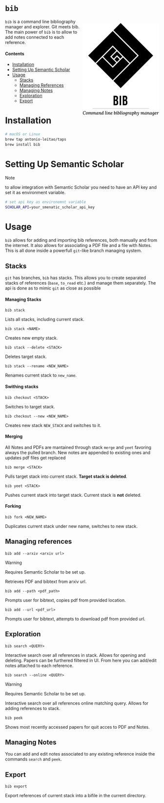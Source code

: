 # `bib`

<img src='assets/bib_banner.png' width='250px' align="right" style="float:right;margin-left:0pt;margin-top:10pt;"></img>

`bib` is a command line bibliography manager and explorer. Git meets bib.
The main power of `bib` is to allow to add notes connected to each reference.

#### Contents
  - [Installation](#installation)
  - [Setting Up Semantic Scholar](#setting-up-semantic-scholar)
  - [Usage](#usage)
    - [Stacks](#stacks)
    - [Managing References](#managing-references)
    - [Managing Notes](#managing-notes)
    - [Exploration](#exploration)
    - [Export](#export)
    

# Installation
```bash
# macOS or Linux
brew tap antonio-leitao/taps
brew install bib
```
# Setting Up Semantic Scholar
> [!NOTE]
> to allow integration with Semantic Scholar you need to have an API key and set it as environment variable.

```bash
# set api key as environemnt variable
SCHOLAR_API=your_smenatic_scholar_api_key
```

# Usage
`bib` allows for adding and importing bib references, both manually and from the internet.
It also allows for associating a PDF file and a file with Notes.
This is all done inside a powerfull `git`-like branch managing system.

## Stacks
`git` has branches, `bib` has stacks.
This allows you to create separated stacks of references (`base`, `to_read` etc.) and manage them separately.
The api is done as to mimic `git` as close as possible

#### Managing Stacks

```
bib stack
```
Lists all stacks, including current stack.

```
bib stack <NAME>
```
Creates new empty stack.

```
bib stack --delete <STACK>
```
Deletes target stack.

```
bib stack --rename <NEW_NAME>
```
Renames current stack to `new_name`.

#### Swithing stacks

```
bib checkout <STACK>
```
Switches to target stack.

```
bib checkout --new <NEW_NAME>
```
Creates new stack `NEW_STACK` and switches to it.

#### Merging
All Notes and PDFs are mantained through stack `merge` and `yeet` favoring always the pulled branch.
New notes are appended to existing ones and updates pdf files get replaced

```
bib merge <STACK>
```
Pulls target stack into current stack. **Target stack is deleted**.

```
bib yeet <STACK>
```
Pushes current stack into target stack. Current stack is **not** deleted.

#### Forking

```
bib fork <NEW_NAME>
```
Duplicates current stack under new name, switches to new stack.

## Managing references

```
bib add --arxiv <arxiv url>
```
> [!WARNING]
> Requires Semantic Scholar to be set up.

Retrieves PDF and bibtext from arxiv url.

```
bib add --path <pdf_path>
```
Prompts user for bibtext, copies pdf from provided location.

```
bib add --url <pdf_url>
```
Prompts user for bibtext, attempts to download pdf from provided url.



## Exploration

```
bib search <QUERY>
```
Interactive search over all references in stack. Allows for opening and deleting.
Papers can be furthered filtered in UI.
From here you can add/edit notes attached to each reference.

```
bib search --online <QUERY>
```
> [!WARNING]
> Requires Semantic Scholar to be set up.

Interactive search over all references online matching query. Allows for adding references to stack.

```
bib peek
```
Shows most recently accessed papers for quit acces to PDF and Notes.

## Managing Notes
You can add and edit notes associated to any existing reference inside the commands `search` and `peek`.


## Export
```text
bib export
```
Export references of current stack into a bifile in the current directory.
